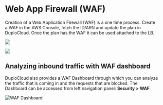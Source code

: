 # Web App Firewall (WAF)

Creation of a Web Application Firewall (WAF) is a one time process. Create a WAF in the AWS Console, fetch the ID/ARN and update the plan in DuploCloud. Once the plan has the WAF it can be used attached to the LB.

![](https://duplocloud.com/wp-content/uploads/2021/11/plan-waf.png)

![](https://duplocloud.com/wp-content/uploads/2021/11/attach-waf.png)

## Analyzing inbound traffic with WAF dashboard <a href="#1-toc-title" id="1-toc-title"></a>

DuploCloud also provides a WAF Dashboard through which you can analyze the traffic that is coming in and the requests that are blocked. The Dashboard can be accessed from left navigation panel: **Security > WAF**.

![WAF Dashboard](../../.gitbook/assets/waf.png)
